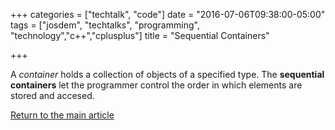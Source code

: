 +++
categories = ["techtalk", "code"]
date = "2016-07-06T09:38:00-05:00"
tags = ["josdem", "techtalks", "programming", "technology","c++","cplusplus"]
title = "Sequential Containers"

+++

A *container* holds a collection of objects of a specified type. The **sequential containers** let the programmer control the order in which elements are stored and accesed.


[Return to the main article](/techtalk/c++)
